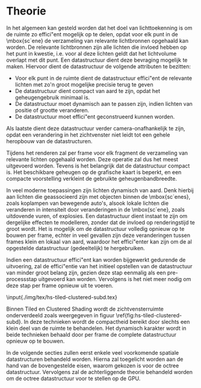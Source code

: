 # Theorie

In het algemeen kan gesteld worden dat het doel van lichttoekenning is om de 
ruimte zo effici\"ent mogelijk op te delen, opdat voor elk punt in de \mbox{sc\`ene} 
de verzameling van relevante lichtbronnen opgehaald kan worden. De relevante lichtbronnen zijn alle 
lichten die invloed hebben op het punt in kwestie, i.e. voor al deze lichten 
geldt dat het lichtvolume overlapt met dit punt. Een datastructuur dient deze
bevraging mogelijk te maken. Hiervoor dient de datastructuur de volgende attributen
te bezitten:

* Voor elk punt in de ruimte dient de datastructuur effici\"ent de relevante 
  lichten met zo'n groot mogelijke precisie terug te geven
* De datastructuur dient compact van aard te zijn, opdat het geheugengebruik minimaal is.
* De datastructuur moet dynamisch aan te passen zijn, indien lichten van positie
  of grootte veranderen.
* De datastructuur moet effici\"ent geconstrueerd kunnen worden.

Als laatste dient deze datastructuur verder camera-onafhankelijk te zijn,
opdat een verandering in het zichtvenster niet leidt tot een gehele heropbouw
van de datastructuren.

Tijdens het renderen zal per frame voor elk fragment de verzameling van relevante lichten 
opgehaald worden. Deze operatie zal dus het meest uitgevoerd worden. 
Tevens is het belangrijk dat de datastructuur compact is. Het beschikbare 
geheugen op de grafische kaart is beperkt, en een compacte voorstelling 
verkleint de gebruikte geheugenbandbreedte. 

In veel moderne toepassingen zijn lichten dynamisch van aard. Denk hierbij aan
lichten die geassocieerd zijn met objecten binnen de \mbox{sc\`enes}, zoals koplampen van
bewegende auto's, alsook lokale lichten die veranderen in intensiteit door 
veranderingen in de \mbox{sc\`ene}, zoals uitdovende vuren, of explosies. Een 
datastructuur dient instaat te zijn om dergelijke effecten te modelleren, zonder
dat de invloed op renderingstijd te groot wordt. Het is mogelijk om de datastructuur 
volledig opnieuw op te bouwen per frame, echter in veel gevallen
zijn deze veranderingen tussen frames klein en lokaal van aard, waardoor het 
effici\"enter kan zijn om de al opgestelde datastructuur (gedeeltelijk) te
hergebruiken.

Indien een datastructuur effici\"ent kan worden bijgewerkt gedurende de 
uitvoering, zal de effici\"entie van het initieel opstellen van de datastructuur 
van minder groot belang zijn, gezien deze stap eenmalig als een pre-processstap 
uitgevoerd kan worden. Vervolgens is het niet meer nodig om deze stap per frame
opnieuw uit te voeren.

\input{./img/tex/hs-tiled-clustered-subd.tex}

Binnen Tiled en Clustered Shading wordt de zichtvensterruimte onderverdeeld zoals
weergegeven in figuur \ref{fig:hs-tiled-clustered-subd}. In deze technieken wordt de
compactheid bereikt door slechts een klein deel van de ruimte te behandelen.
Het dynamisch karakter wordt in beide technieken behaald door per frame de
complete datastructuur opnieuw op te bouwen.

In de volgende secties zullen eerst enkele veel voorkomende spatiale 
datastructuren behandeld worden. Hierna zal toegelicht worden aan de hand van de 
bovengestelde eisen, waarom gekozen is voor de octree datastructuur. 
Vervolgens zal de achterliggende theorie behandeld worden om de octree datastructuur 
voor te stellen op de GPU.

